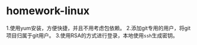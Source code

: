 # homework-linux
1.使用yum安装，方便快捷，并且不用考虑包依赖。
2.添加git专用的用户，将git项目归属于git用户。
3.使用RSA的方式进行登录，本地使用`ssh`生成密钥。
